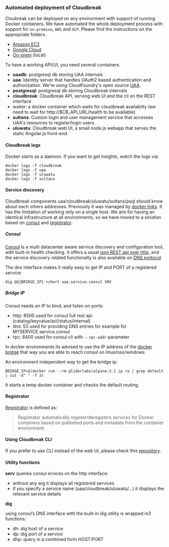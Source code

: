 ### Automated deployment of Cloudbreak

Cloubreak can be deployed on any environment with support of running Docker containers. We have automated the whole deployment process with support for `on-premise`, `AWS` and `GCP`. Please find the instructions on the appropriate folders.

- [Amazon EC2](https://github.com/sequenceiq/cloudbreak-deployment/blob/master/aws/README.md)
- [Google Cloud]()
- [On-prem](https://github.com/sequenceiq/cloudbreak-deployment/blob/master/local/README.md) (local)

To have a working API/UI, you need several containers.

- **uaadb**: postgresql db storing UAA internals
- **uaa**: Identity server that handles OAuth2 based authentication and authorization. We're using CloudFoundry's open source [UAA](https://github.com/cloudfoundry/uaa).
- **postgresql**: postgresql db storing Cloudbreak internals
- **cloudbreak**: Cloudbreak API, serving web UI and the cli on the REST interface
- waiter: a docker container which waits for cloudbreak availabilty (we need to wait for http://$CB_API_URL/health to be available)
- **sultans**: Custom login and user management service that accesses UAA's resources to register/login users.
- **uluwatu**: Cloudbreak web UI, a small node.js webapp that serves the static Angular.js front-end.

#### Cloudbreak logs

Docker starts as a daemon. If you want to get insights, watch the logs via:

```
docker logs -f cloudbreak
docker logs -f uaa
docker logs -f uluwatu
docker logs -f sultans
```

#### Service discovery

Cloudbreak components uaa/cloudbreak/uluwatu/sultans/psql should know about each others addresses. Previously
it was managed by [docker links](https://docs.docker.com/userguide/dockerlinks/). It has the limitation of working
only on a single host. We aim for having an identical infrastructure at all environments, so we have moved to
a solution based on [consul](https://www.consul.io) and [registrator](https://github.com/gliderlabs/registrator).

##### Consul

[Consul]((https://www.consul.io) ) is a multi datacenter aware service discovery and configuration tool, with
built-in health checking. It offers a usual [json REST api over http](https://www.consul.io/docs/agent/http.html),
and the service discovery related functionalty is also available on [DNS protocol](https://www.consul.io/docs/agent/dns.html)

The dns interface makes it really easy to get IP and PORT of a registered service:

```
dig @${BRIDGE_IP} +short uaa.service.consul SRV
```

##### Bridge IP

Consul needs an IP to bind, and listen on ports:
- http: 8500 used for consul full rest api (catalog/keyvalue/acl/status/internal)
- dns: 53 used for providing DNS entries for example for MYSERVICE.service.consul
- rpc: 8400 used for consul cli with `--rpc-addr` parameter

In docker environments its advised to use the IP address of the
[docker bridge](https://docs.docker.com/articles/networking/) that way you are able
to reach consul on linux/osx/windows.

An environment independent way to get the bridge ip:
```
BRIDGE_IP=$(docker run --rm gliderlabs/alpine:3.1 ip ro | grep default | cut -d" " -f 3)
```
It starts a temp docker container and checks the default routing.

#### Registrator

[Registrator](https://github.com/gliderlabs/registrator) is defined as:

> Registrator automatically register/deregisters services for Docker containers based
> on published ports and metadata from the container environment.

#### Using Cloudbreak CLI

If you prefer to use CLI instead of the web UI, please check this [repository](https://github.com/sequenceiq/docker-cb-shell).


#### Utility functions

**serv**
queries consul ervices on the http interface:
- without any arg it displays all registered services
- if you specify a service name (uaa/cloudbreak/uluwatu/...) it displays the relevant service details

**dig**

using consul’s DNS interface with the built-in dig utility is wrapped in3 functions:
- dh: dig host of a service
- dp: dig port of a service
- dhp: query in a combined form HOST:PORT
